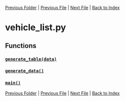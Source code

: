 [Previous Folder](../utils/echo.md) | [Previous File](vehicle_infobox.md) | [Next File](vehicle_list2.md) | [Back to Index](../../index.md)

# vehicle_list.py

## Functions

### [`generate_table(data)`](https://github.com/Vaileasys/pz-wiki_parser/blob/main/scripts/vehicles/vehicle_list.py#L6)
### [`generate_data()`](https://github.com/Vaileasys/pz-wiki_parser/blob/main/scripts/vehicles/vehicle_list.py#L26)
### [`main()`](https://github.com/Vaileasys/pz-wiki_parser/blob/main/scripts/vehicles/vehicle_list.py#L55)


[Previous Folder](../utils/echo.md) | [Previous File](vehicle_infobox.md) | [Next File](vehicle_list2.md) | [Back to Index](../../index.md)
